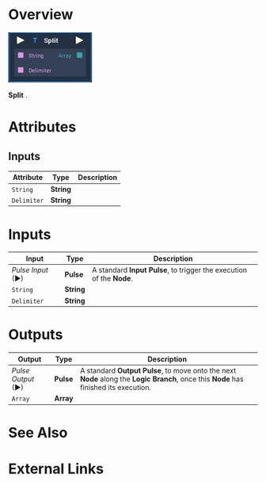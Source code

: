 # Overview

![The Split Node.](../../.gitbook/assets/node-split.png)

**Split** .

# Attributes

## Inputs

|Attribute|Type|Description|
|---|---|---|
| `String` | **String** | |
| `Delimiter` | **String** | |

# Inputs

|Input|Type|Description|
|---|---|---|
|*Pulse Input* (►)|**Pulse**|A standard **Input Pulse**, to trigger the execution of the **Node**.|
| `String` | **String** | |
| `Delimiter` | **String** | |

# Outputs

|Output|Type|Description|
|---|---|---|
|*Pulse Output* (►)|**Pulse**|A standard **Output Pulse**, to move onto the next **Node** along the **Logic Branch**, once this **Node** has finished its execution.|
| `Array` | **Array** | |

# See Also


# External Links

